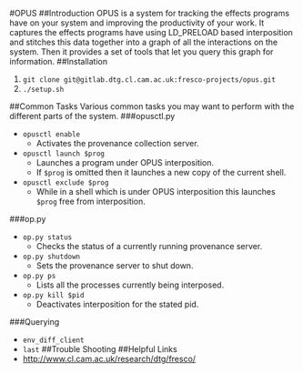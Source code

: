 #OPUS
##Introduction
OPUS is a system for tracking the effects programs have on your system and improving the productivity of your work. It captures the effects programs have using LD_PRELOAD based interposition and stitches this data together into a graph of all the interactions on the system. Then it provides a set of tools that let you query this graph for information.
##Installation
1. `git clone git@gitlab.dtg.cl.cam.ac.uk:fresco-projects/opus.git`
1. `./setup.sh`

##Common Tasks
Various common tasks you may want to perform with the different parts of the system.
###opusctl.py
* `opusctl enable`
  * Activates the provenance collection server.
* `opusctl launch $prog`
  * Launches a program under OPUS interposition.
  * If `$prog` is omitted then it launches a new copy of the current shell.
* `opusctl exclude $prog`
  * While in a shell which is under OPUS interposition this launches `$prog` free from interposition.

###op.py
* `op.py status`
  * Checks the status of a currently running provenance server.
* `op.py shutdown`
  * Sets the provenance server to shut down.
* `op.py ps`
  * Lists all the processes currently being interposed.
* `op.py kill $pid`
  * Deactivates interposition for the stated pid.

###Querying
* `env_diff_client`
* `last`
##Trouble Shooting
##Helpful Links
* http://www.cl.cam.ac.uk/research/dtg/fresco/